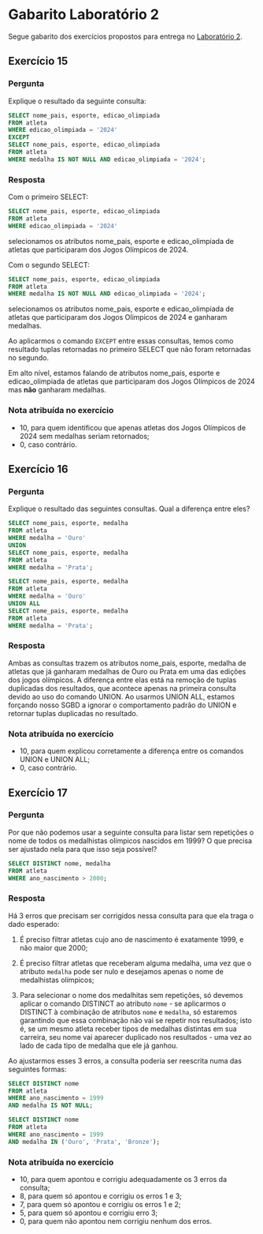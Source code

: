 # Gabarito Laboratório 2

Segue gabarito dos exercícios propostos para entrega no [Laboratório 2](../LAB02/enunciado.md).

## Exercício 15

### Pergunta

Explique o resultado da seguinte consulta:
```sql
SELECT nome_pais, esporte, edicao_olimpiada
FROM atleta
WHERE edicao_olimpiada = '2024'
EXCEPT
SELECT nome_pais, esporte, edicao_olimpiada
FROM atleta
WHERE medalha IS NOT NULL AND edicao_olimpiada = '2024';
```

### Resposta

Com o primeiro SELECT:
```sql
SELECT nome_pais, esporte, edicao_olimpiada
FROM atleta
WHERE edicao_olimpiada = '2024'
```
selecionamos os atributos nome_pais, esporte e edicao_olimpiada de atletas que participaram dos Jogos Olímpicos de 2024.

Com o segundo SELECT:
```sql
SELECT nome_pais, esporte, edicao_olimpiada
FROM atleta
WHERE medalha IS NOT NULL AND edicao_olimpiada = '2024';
```
selecionamos os atributos nome_pais, esporte e edicao_olimpiada de atletas que participaram dos Jogos Olímpicos de 2024 e ganharam medalhas.

Ao aplicarmos o comando ```EXCEPT``` entre essas consultas, temos como resultado tuplas retornadas no primeiro SELECT que não foram retornadas no segundo.

Em alto nível, estamos falando de atributos nome_pais, esporte e edicao_olimpiada de atletas que participaram dos Jogos Olímpicos de 2024 mas **não** ganharam medalhas.

### Nota atribuída no exercício

- 10, para quem identificou que apenas atletas dos Jogos Olímpicos de 2024 sem medalhas seriam retornados;
- 0, caso contrário.

## Exercício 16

### Pergunta

Explique o resultado das seguintes consultas. Qual a diferença entre eles?
```sql
SELECT nome_pais, esporte, medalha
FROM atleta
WHERE medalha = 'Ouro'
UNION
SELECT nome_pais, esporte, medalha
FROM atleta
WHERE medalha = 'Prata';
```
```sql
SELECT nome_pais, esporte, medalha
FROM atleta
WHERE medalha = 'Ouro'
UNION ALL
SELECT nome_pais, esporte, medalha
FROM atleta
WHERE medalha = 'Prata';
```

### Resposta

Ambas as consultas trazem os atributos nome_pais, esporte, medalha de atletas que já ganharam medalhas de Ouro ou Prata em uma das edições dos jogos olímpicos. A diferença entre elas está na remoção de tuplas duplicadas dos resultados, que acontece apenas na primeira consulta devido ao uso do comando UNION. Ao usarmos UNION ALL, estamos forçando nosso SGBD a ignorar o comportamento padrão do UNION e retornar tuplas duplicadas no resultado.

### Nota atribuída no exercício

- 10, para quem explicou corretamente a diferença entre os comandos UNION e UNION ALL;
- 0, caso contrário.

## Exercício 17

### Pergunta
Por que não podemos usar a seguinte consulta para listar sem repetições o nome de todos os medalhistas olímpicos nascidos em 1999? O que precisa ser ajustado nela para que isso seja possível?
```sql
SELECT DISTINCT nome, medalha
FROM atleta
WHERE ano_nascimento > 2000;
```

### Resposta

Há 3 erros que precisam ser corrigidos nessa consulta para que ela traga o dado esperado:

1. É preciso filtrar atletas cujo ano de nascimento é exatamente 1999, e não maior que 2000;

2. É preciso filtrar atletas que receberam alguma medalha, uma vez que o atributo ```medalha``` pode ser nulo e desejamos apenas o nome de medalhistas olímpicos;

3. Para selecionar o nome dos medalhitas sem repetições, só devemos aplicar o comando DISTINCT ao atributo ```nome``` - se aplicarmos o DISTINCT à combinação de atributos ```nome``` e ```medalha```, só estaremos garantindo que essa combinação não vai se repetir nos resultados; isto é, se um mesmo atleta receber tipos de medalhas distintas em sua carreira, seu nome vai aparecer duplicado nos resultados - uma vez ao lado de cada tipo de medalha que ele já ganhou.

Ao ajustarmos esses 3 erros, a consulta poderia ser reescrita numa das seguintes formas:

```sql
SELECT DISTINCT nome
FROM atleta
WHERE ano_nascimento = 1999
AND medalha IS NOT NULL;
```

```sql
SELECT DISTINCT nome
FROM atleta
WHERE ano_nascimento = 1999
AND medalha IN ('Ouro', 'Prata', 'Bronze');
```

### Nota atribuída no exercício

- 10, para quem apontou e corrigiu adequadamente os 3 erros da consulta;
- 8, para quem só apontou e corrigiu os erros 1 e 3;
- 7, para quem só apontou e corrigiu os erros 1 e 2;
- 5, para quem só apontou e corrigiu erro 3;
- 0, para quem não apontou nem corrigiu nenhum dos erros.